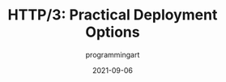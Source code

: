 ---
author: programmingart
date: 2021-09-06
permalink: false
publisher: smashingmag
tags:
  - http
target_url: https://www.smashingmagazine.com/2021/09/http3-practical-deployment-options-part3/
title: "HTTP/3: Practical Deployment Options"
---